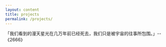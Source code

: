 ```yaml
---
layout: content
title: projects
permalink: /projects/
---
```

「我们看到的漫天星光在几万年前已经死去，我们只是被宇宙的往事所包围。」--《2666》